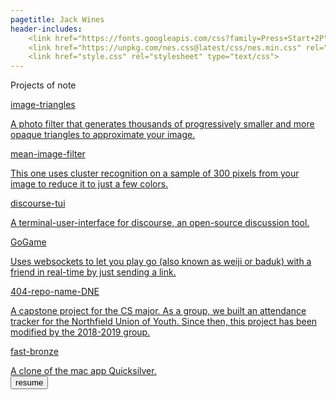 ```yaml
---
pagetitle: Jack Wines
header-includes:
    <link href="https://fonts.googleapis.com/css?family=Press+Start+2P" rel="stylesheet">
    <link href="https://unpkg.com/nes.css@latest/css/nes.min.css" rel="stylesheet" />
    <link href="style.css" rel="stylesheet" type="text/css">
---
```

Projects of note
<a href="https://www.github.com/bgwines/image-triangles">
<div class="nes-container with-title is-dark" href="github.com/jackoe-image-triangles">
  <p class="title">image-triangles</p>
A photo filter that generates thousands of progressively smaller and more opaque triangles to approximate your image.
</div>
</a>
<a href="https://www.github.com/jackoe/mean-image-filter">
<div class="nes-container with-title">
  <p class="title">mean-image-filter</p>
This one uses cluster recognition on a sample of 300 pixels from your image to reduce it to just a few colors.
</div>
</a>
<a href="https://www.github.com/jackoe/discourse-tui">
<div class="nes-container with-title is-dark">
<p class="title">discourse-tui</p>
A terminal-user-interface for discourse, an open-source discussion tool.
</div>
</a>
<a href="https://www.github.com/jackoe/GoGame">
<div class="nes-container with-title">
<p class="title">GoGame</p>
Uses websockets to let you play go (also known as weiji or baduk) with a friend in real-time by just sending a link.
</div>
</a>
<a href="https://www.github.com/jackoe/404-repo-name-DNE">
<div class="nes-container with-title is-dark">
<p class="title">404-repo-name-DNE</p>
A capstone project for the CS major. As a group, we built an attendance tracker for the Northfield Union of Youth. <span class="nes-text is-error">Since then, this project has been modified by the 2018-2019 group.</span>
</div>
</a>
<a href="https://www.github.com/jackoe/fast-bronze">
<div class="nes-container with-title is-dark">
<p class="title">fast-bronze</p>
A clone of the mac app Quicksilver.
</div>
</a>
<a href="resume.pdf"><button type="button" class="nes-btn is-primary">resume</button></a>
